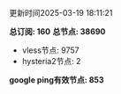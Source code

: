 更新时间2025-03-19 18:11:21

**总订阅: 160**
**总节点: 38690**
- vless节点: 9757
- hysteria2节点: 2

**google ping有效节点: 853**
